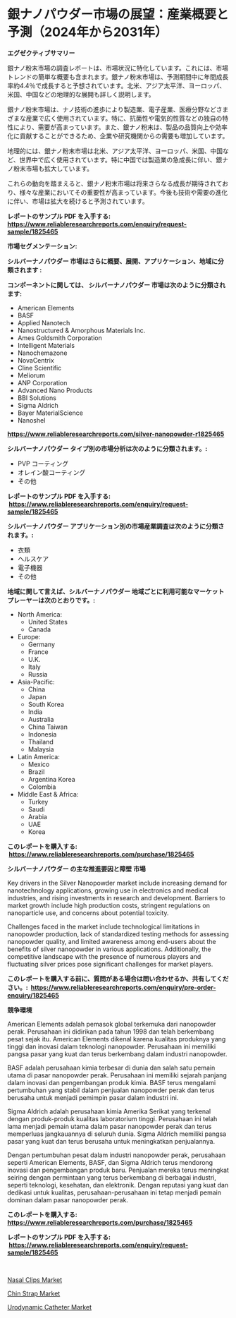 <p><h1>銀ナノパウダー市場の展望：産業概要と予測（2024年から2031年）</h1></p><p><strong>エグゼクティブサマリー</strong></p>
<p><p>銀ナノ粉末市場の調査レポートは、市場状況に特化しています。これには、市場トレンドの簡単な概要も含まれます。銀ナノ粉末市場は、予測期間中に年間成長率約4.4％で成長すると予想されています。北米、アジア太平洋、ヨーロッパ、米国、中国などの地理的な展開も詳しく説明します。</p><p>銀ナノ粉末市場は、ナノ技術の進歩により製造業、電子産業、医療分野などさまざまな産業で広く使用されています。特に、抗菌性や電気的性質などの独自の特性により、需要が高まっています。また、銀ナノ粉末は、製品の品質向上や効率化に貢献することができるため、企業や研究機関からの需要も増加しています。</p><p>地理的には、銀ナノ粉末市場は北米、アジア太平洋、ヨーロッパ、米国、中国など、世界中で広く使用されています。特に中国では製造業の急成長に伴い、銀ナノ粉末市場も拡大しています。</p><p>これらの動向を踏まえると、銀ナノ粉末市場は将来さらなる成長が期待されており、様々な産業においてその重要性が高まっています。今後も技術や需要の進化に伴い、市場は拡大を続けると予測されています。</p></p>
<p><strong>レポートのサンプル PDF を入手する: <a href="https://www.reliableresearchreports.com/enquiry/request-sample/1825465">https://www.reliableresearchreports.com/enquiry/request-sample/1825465</a></strong></p>
<p><strong>市場セグメンテーション:</strong></p>
<p><strong> シルバーナノパウダー 市場はさらに概要、展開、アプリケーション、地域に分類されます :</strong></p>
<p><strong>コンポーネントに関しては、 シルバーナノパウダー 市場は次のように分類されます: &nbsp;</strong></p>
<p><ul><li>American Elements</li><li>BASF</li><li>Applied Nanotech</li><li>Nanostructured & Amorphous Materials Inc.</li><li>Ames Goldsmith Corporation</li><li>Intelligent Materials</li><li>Nanochemazone</li><li>NovaCentrix</li><li>Cline Scientific</li><li>Meliorum</li><li>ANP Corporation</li><li>Advanced Nano Products</li><li>BBI Solutions</li><li>Sigma Aldrich</li><li>Bayer MaterialScience</li><li>Nanoshel</li></ul></p>
<p><strong><a href="https://www.reliableresearchreports.com/silver-nanopowder-r1825465">https://www.reliableresearchreports.com/silver-nanopowder-r1825465</a></strong></p>
<p><strong> シルバーナノパウダー タイプ別の市場分析は次のように分類されます。:</strong></p>
<p><ul><li>PVP コーティング</li><li>オレイン酸コーティング</li><li>その他</li></ul></p>
<p><strong>レポートのサンプル PDF を入手する: &nbsp;<a href="https://www.reliableresearchreports.com/enquiry/request-sample/1825465">https://www.reliableresearchreports.com/enquiry/request-sample/1825465</a></strong></p>
<p><strong> シルバーナノパウダー アプリケーション別の市場産業調査は次のように分類されます。:</strong></p>
<p><ul><li>衣類</li><li>ヘルスケア</li><li>電子機器</li><li>その他</li></ul></p>
<p><strong>地域に関して言えば、シルバーナノパウダー 地域ごとに利用可能なマーケットプレーヤーは次のとおりです。:</strong></p>
<p><ul>
    <li>
        North America:
        <ul>
            <li>United States</li>
            <li>Canada</li>
        </ul>
    </li>
    <li>
        Europe:
        <ul>
            <li>Germany</li>
            <li>France</li>
            <li>U.K.</li>
            <li>Italy</li>
            <li>Russia</li>
        </ul>
    </li>
    <li>
        Asia-Pacific:
        <ul>
            <li>China</li>
            <li>Japan</li>
            <li>South Korea</li>
            <li>India</li>
            <li>Australia</li>
            <li>China Taiwan</li>
            <li>Indonesia</li>
            <li>Thailand</li>
            <li>Malaysia</li>
        </ul>
    </li>
    <li>
        Latin America:
        <ul>
            <li>Mexico</li>
            <li>Brazil</li>
            <li>Argentina Korea</li>
            <li>Colombia</li>
        </ul>
    </li>
    <li>
        Middle East & Africa:
        <ul>
            <li>Turkey</li>
            <li>Saudi</li>
            <li>Arabia</li>
            <li>UAE</li>
            <li>Korea</li>
        </ul>
    </li>
    </ul></p>
<p><strong>このレポートを購入する: &nbsp;<a href="https://www.reliableresearchreports.com/purchase/1825465">https://www.reliableresearchreports.com/purchase/1825465</a></strong></p>
<p><strong>シルバーナノパウダー の主な推進要因と障壁 市場</strong></p>
<p><p>Key drivers in the Silver Nanopowder market include increasing demand for nanotechnology applications, growing use in electronics and medical industries, and rising investments in research and development. Barriers to market growth include high production costs, stringent regulations on nanoparticle use, and concerns about potential toxicity.</p><p>Challenges faced in the market include technological limitations in nanopowder production, lack of standardized testing methods for assessing nanopowder quality, and limited awareness among end-users about the benefits of silver nanopowder in various applications. Additionally, the competitive landscape with the presence of numerous players and fluctuating silver prices pose significant challenges for market players.</p></p>
<p><strong>このレポートを購入する前に、質問がある場合は問い合わせるか、共有してください。:&nbsp; <a href="https://www.reliableresearchreports.com/enquiry/pre-order-enquiry/1825465">https://www.reliableresearchreports.com/enquiry/pre-order-enquiry/1825465</a></strong></p>
<p><strong>競争環境</strong></p>
<p><p>American Elements adalah pemasok global terkemuka dari nanopowder perak. Perusahaan ini didirikan pada tahun 1998 dan telah berkembang pesat sejak itu. American Elements dikenal karena kualitas produknya yang tinggi dan inovasi dalam teknologi nanopowder. Perusahaan ini memiliki pangsa pasar yang kuat dan terus berkembang dalam industri nanopowder.</p><p>BASF adalah perusahaan kimia terbesar di dunia dan salah satu pemain utama di pasar nanopowder perak. Perusahaan ini memiliki sejarah panjang dalam inovasi dan pengembangan produk kimia. BASF terus mengalami pertumbuhan yang stabil dalam penjualan nanopowder perak dan terus berusaha untuk menjadi pemimpin pasar dalam industri ini.</p><p>Sigma Aldrich adalah perusahaan kimia Amerika Serikat yang terkenal dengan produk-produk kualitas laboratorium tinggi. Perusahaan ini telah lama menjadi pemain utama dalam pasar nanopowder perak dan terus memperluas jangkauannya di seluruh dunia. Sigma Aldrich memiliki pangsa pasar yang kuat dan terus berusaha untuk meningkatkan penjualannya.</p><p>Dengan pertumbuhan pesat dalam industri nanopowder perak, perusahaan seperti American Elements, BASF, dan Sigma Aldrich terus mendorong inovasi dan pengembangan produk baru. Penjualan mereka terus meningkat seiring dengan permintaan yang terus berkembang di berbagai industri, seperti teknologi, kesehatan, dan elektronik. Dengan reputasi yang kuat dan dedikasi untuk kualitas, perusahaan-perusahaan ini tetap menjadi pemain dominan dalam pasar nanopowder perak.</p></p>
<p><strong>このレポートを購入する: &nbsp; <a href="https://www.reliableresearchreports.com/purchase/1825465">https://www.reliableresearchreports.com/purchase/1825465</a></strong></p>
<p><strong>レポートのサンプル PDF を入手する: &nbsp;<a href="https://www.reliableresearchreports.com/enquiry/request-sample/1825465">https://www.reliableresearchreports.com/enquiry/request-sample/1825465</a></strong><strong></strong></p>
<p>&nbsp;</p>
<p><p><a href="https://gratis-rainforest-2ca.notion.site/Analyzing-Nasal-Clips-Market-Global-Industry-Perspective-and-Forecast-2024-to-2031-1fdbfa4fc3824fca9500a3d680c55d34">Nasal Clips Market</a></p><p><a href="https://crocus-run-b5a.notion.site/Chin-Strap-Market-Size-Reveals-the-Best-Marketing-Channels-In-Global-Industry-bf36def7f47b4019b0c94657c94273cc">Chin Strap Market</a></p><p><a href="https://metal-farmhouse-e95.notion.site/Decoding-Urodynamic-Catheter-Market-Metrics-Market-Share-Trends-and-Growth-Patterns-39386f3007344d6fa28c113e7452946e">Urodynamic Catheter Market</a></p></p>